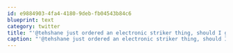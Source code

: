 ```yaml
---
id: e9884903-4fa4-4180-9deb-fb04543b84c6
blueprint: text
category: twitter
title: "'@tehshane just ordered an electronic striker thing, should I get a wifly or ethernet shield for the arduino?"
caption: "'@tehshane just ordered an electronic striker thing, should I get a wifly or ethernet shield for the arduino?"
---
```

